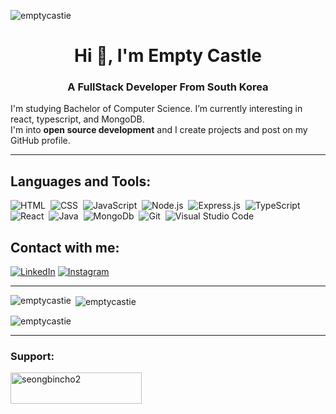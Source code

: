 <p align="left"> <img src="https://komarev.com/ghpvc/?username=emptycastie&label=Profile%20views&color=0e75b6&style=flat" alt="emptycastie" /> </p>

<h1 align="center">Hi 👋, I'm Empty Castle</h1>
<h3 align="center">A FullStack Developer From South Korea</h3>


I'm studying Bachelor of Computer Science. I’m currently interesting in react, typescript, and MongoDB.
<br/>
I'm into **open source development** and I create projects and post on my GitHub profile.<br/>


<hr>

## Languages and Tools:
![HTML](https://img.shields.io/badge/-HTML-05122A?style=flat&logo=HTML5)&nbsp;
![CSS](https://img.shields.io/badge/-CSS-05122A?style=flat&logo=CSS3&logoColor=1572B6)&nbsp;
![JavaScript](https://img.shields.io/badge/-JavaScript-05122A?style=flat&logo=javascript)&nbsp;
![Node.js](https://img.shields.io/badge/-Node.js-05122A?style=flat&logo=node.js)&nbsp;
![Express.js](https://img.shields.io/badge/-Express.js-05122A?style=flat&logo=express)&nbsp;
![TypeScript](https://img.shields.io/badge/-Typescript-05122A?style=flat&logo=typescript)&nbsp;
![React](https://img.shields.io/badge/-React-05122A?style=flat&logo=react)&nbsp;
![Java](https://img.shields.io/badge/Java-05122A?style=flat&logo=java)&nbsp;
![MongoDb](https://img.shields.io/badge/-MongoDB-05122A?style=flat&logo=mongodb)&nbsp;
![Git](https://img.shields.io/badge/-Git-05122A?style=flat&logo=git)&nbsp;
![Visual Studio Code](https://img.shields.io/badge/-Visual%20Studio%20Code-05122A?style=flat&logo=visual-studio-code&logoColor=007ACC)&nbsp;

## Contact with me:
<a href="https://www.linkedin.com/in/seongbin-cho-944533262/" target="_blank"><img src="https://img.shields.io/badge/LinkedIn-%230077B5.svg?&style=flat-square&logo=linkedin&logoColor=white" alt="LinkedIn"></a>
<a href="https://www.instagram.com/seong_bin__cho/" target="_blank"><img src="https://img.shields.io/badge/Instagram-%23E4405F.svg?&style=flat-square&logo=instagram&logoColor=white" alt="Instagram"></a>
<hr>


<p><img align="left" src="https://github-readme-stats.vercel.app/api/top-langs?username=emptycastie&show_icons=true&locale=en&layout=compact" alt="emptycastie" /></p>

<p>&nbsp<img align="center" src="https://github-readme-stats.vercel.app/api?username=emptycastie&show_icons=true&locale=en" alt="emptycastie" /></p>

<p><img align="center" src="https://github-readme-streak-stats.herokuapp.com/?user=emptycastie&" alt="emptycastie" /></p>
<hr>

<h3 align="left">Support:</h3>
<p><a href="https://www.buymeacoffee.com/seongbincho2"> <img align="left" src="https://cdn.buymeacoffee.com/buttons/v2/default-yellow.png" height="50" width="210" alt="seongbincho2" /></a></p>
